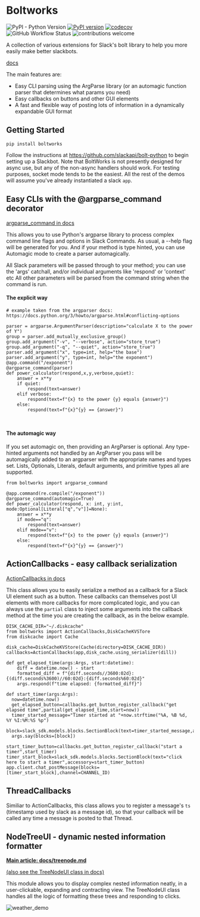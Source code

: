 # Boltworks


![PyPI - Python Version](https://img.shields.io/pypi/pyversions/boltworks)
[![PyPI version](https://badge.fury.io/py/boltworks.svg)](https://badge.fury.io/py/boltworks)
[![codecov](https://codecov.io/gh/YSaxon/boltworks/branch/master/graph/badge.svg?token=MYK47OLRPF)](https://codecov.io/gh/YSaxon/boltworks)
![GitHub Workflow Status](https://img.shields.io/github/actions/workflow/status/ysaxon/boltworks/dev.yml)
![contributions welcome](https://img.shields.io/badge/contributions-welcome-brightgreen.svg?style=flat)


A collection of various extensions for Slack's bolt library to help you more easily make better slackbots.

[docs](https://ysaxon.github.io/boltworks/)

The main features are:
* Easy CLI parsing using the ArgParse library (or an automagic function parser that determines what params you need)
* Easy callbacks on buttons and other GUI elements
* A fast and flexible way of posting lots of information in a dynamically expandable GUI format


## Getting Started

```
pip install boltworks
```

Follow the instructions at https://github.com/slackapi/bolt-python to begin setting up a Slackbot. Note that BoltWorks is not presently designed for async use, but any of the non-async handlers should work. For testing purposes, socket mode tends to be the easiest. All the rest of the demos will assume you've already instantiated a slack `app`.


## Easy CLIs with the @argparse_command decorator

[argparse_command in docs](https://ysaxon.github.io/boltworks/api/#boltworks.cli.argparse_decorator)

This allows you to use Python's argparse library to process complex command line flags and options in Slack Commands. As usual, a --help flag will be generated for you. And if your method is type hinted, you can use Automagic mode to create a parser automagically.

All Slack parameters will be passed through to your method; you can use the 'args' catchall, and/or individual arguments like 'respond' or 'context' etc
All other parameters will be parsed from the command string when the command is run.

#### The explicit way


```
# example taken from the argparser docs: https://docs.python.org/3/howto/argparse.html#conflicting-options

parser = argparse.ArgumentParser(description="calculate X to the power of Y")
group = parser.add_mutually_exclusive_group()
group.add_argument("-v", "--verbose", action="store_true")
group.add_argument("-q", "--quiet", action="store_true")
parser.add_argument("x", type=int, help="the base")
parser.add_argument("y", type=int, help="the exponent")
@app.command("/exponent")
@argparse_command(parser)
def power_calculator(respond,x,y,verbose,quiet):
    answer = x**y
    if quiet:
        respond(text=answer)
    elif verbose:
        respond(text=f"{x} to the power {y} equals {answer}")
    else:
        respond(text=f"{x}^{y} == {answer}")
                    
          
 ```
 
#### The automagic way

If you set automagic on, then providing an ArgParser is optional. Any type-hinted arguments not handled by an ArgParser you pass will be automagically added to an argparser with the appropriate names and types set. Lists, Optionals, Literals, default arguments, and primitive types all are supported.

```
from boltworks import argparse_command

@app.command(re.compile("/exponent"))
@argparse_command(automagic=True)
def power_calculator(respond, x: int, y:int, mode:Optional[Literal["q","v"]]=None):
    answer = x**y
    if mode=="q":
        respond(text=answer)
    elif mode=="v":
        respond(text=f"{x} to the power {y} equals {answer}")
    else:
        respond(text=f"{x}^{y} == {answer}")
```


## ActionCallbacks - easy callback serialization

[ActionCallbacks in docs](https://ysaxon.github.io/boltworks/api/#boltworks.cli.argparse_decorator)

This class allows you to easily serialize a method as a callback for a Slack UI element such as a button.
These callbacks can themselves post UI elements with more callbacks for more complicated logic, and you can always use the `partial` class to inject some arguments into the callback method at the time you are creating the callback, as in the below example.  

```
DISK_CACHE_DIR="~/.diskcache"
from boltworks import ActionCallbacks,DiskCacheKVSTore
from diskcache import Cache

disk_cache=DiskCacheKVStore(Cache(directory=DISK_CACHE_DIR))
callbacks=ActionCallbacks(app,disk_cache.using_serializer(dill))

def get_elapsed_time(args:Args, start:datetime):
    diff = datetime.now() - start
    formatted_diff = f"{diff.seconds//3600:02d}:{(diff.seconds%3600)//60:02d}:{diff.seconds%60:02d}"
    args.respond(f"time elapsed: {formatted_diff}")
    
def start_timer(args:Args):
  now=datetime.now()
  get_elapsed_button=callbacks.get_button_register_callback("get elapsed time",partial(get_elapsed_time,start=now))
  timer_started_message="Timer started at "+now.strftime("%A, %B %d, %Y %I:%M:%S %p")
  block=slack_sdk.models.blocks.SectionBlock(text=timer_started_message,accessory=get_elapsed_button)
  args.say(blocks=[block])

start_timer_button=callbacks.get_button_register_callback("start a timer",start_timer)
timer_start_block=slack_sdk.models.blocks.SectionBlock(text="click here to start a timer",accessory=start_timer_button)
app.client.chat_postMessage(blocks=[timer_start_block],channel=CHANNEL_ID)
```

## ThreadCallbacks

Similiar to ActionCallbacks, this class allows you to register a message's `ts` (timestamp used by slack as a message id), so that your callback will be called any time a message is posted to that Thread.

## NodeTreeUI - dynamic nested information formatter

**[Main article: docs/treenode.md](docs/treenode.md)**

[(also see the TreeNodeUI class in docs)](https://ysaxon.github.io/boltworks/api/#boltworks.gui.treenodeui.TreeNodeUI)

This module allows you to display complex nested information neatly, in a user-clickable, expanding and contracting view.
The TreeNodeUI class handles all the logic of formatting these trees and responding to clicks.

![weather_demo](https://user-images.githubusercontent.com/11711101/226973190-cdd88994-848a-493a-816c-5ff86e8e8a78.gif)

